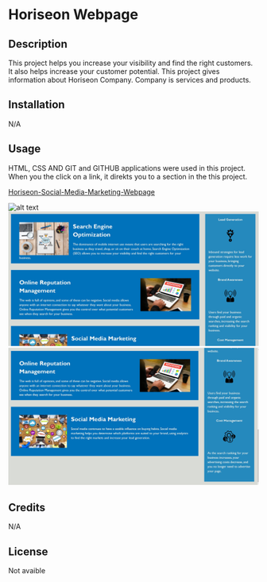 # Horiseon Webpage

## Description
This project helps you increase your visibility and find the right customers. It also helps increase your customer potential.
This project gives information about Horiseon Company.  Company is services and products.

## Installation

N/A

## Usage
HTML, CSS AND GIT and GITHUB applications were used in this project.
When you the click on a link, it direkts you to a section in the this project.

[Horiseon-Social-Media-Marketing-Webpage]( https://nuketaygun.github.io/challenge1/)

![alt text](image-1.png)
![alt text](image-2.png)
![alt text](image-3.png)

## Credits

N/A

## License

Not avaible